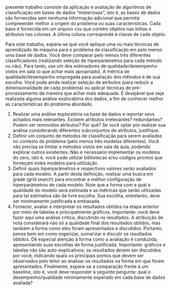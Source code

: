 ##

presente trabalho consiste da aplicação e avaliação de algoritmos de classificação em bases de dados
“misteriosas”, isto é, as bases de dados são fornecidas sem nenhuma informação adicional que permita
compreender melhor a origem do problema ou suas características. Cada base é fornecida em um arquivo csv
que contém objetos nas linhas e atributos nas colunas. A última coluna corresponde à classe de cada objeto.

Para este trabalho, espera-se que você aplique uma ou mais técnicas de aprendizado de máquina para o
problema de classificação em pelo menos uma base de dados. Você deve comparar pelo menos três diferentes
classificadores (realizando seleção de hiperparâmetros para cada método ou não). Para tanto, use um dos
estimadores de qualidade/desempenho vistos em sala (o que achar mais apropriado). A métrica de
qualidade/desempenho empregada para avaliação dos métodos é de sua escolha. Você pode ainda realizar
seleção de atributos (para reduzir a dimensionalidade de cada problema) ou aplicar técnicas de pré-
processamento da maneira que achar mais adequada. É desejável que seja realizada alguma análise
exploratória dos dados, a fim de conhecer melhor as características do problema abordado.

1. Realizar uma análise exploratória na base de dados e reportar seus achados mais relevantes. Existem
atributos irrelevantes? redundantes? Podem ser removidos atributos? Por quê? Se você optar por
realizar sua análise considerando diferentes subconjuntos de atributos, justifique.
2. Definir um conjunto de métodos de classificação para serem avaliados no contexto do problema
(pelo menos três modelos diferentes). Você não precisa se limitar a métodos vistos em sala de aula,
podendo explorar outros existentes. Não é necessário implementar os modelos do zero, isto é, você
pode utilizar bibliotecas e/ou códigos prontos que forneçam estes modelos para utilização.
3. Definir quais hiperparâmetros e respectivos valores serão avaliados para cada modelo. A partir desta
definição, realizar uma busca em grade (grid search) para encontrar a melhor configuração de
hiperparâmetros de cada modelo. Note que a forma com a qual a qualidade do modelo será estimada
e as métricas que serão utilizadas para tal estimativa são de livre escolha. Sua escolha, entretanto,
deve ser minimamente justificada e embasada.
4. Fornecer, avaliar e interpretar os resultados obtidos na etapa anterior por meio de tabelas e
principalmente gráficos. Importante: você deve fazer aqui uma análise crítica, discutindo os
resultados. A atribuição de nota considerará não só a qualidade final dos resultados obtidos, mas
também a forma como eles foram apresentados e discutidos. Portanto, pense bem em como
organizar, sumarizar e discutir os resultados obtidos. Dê especial atenção à forma como a avaliação é
conduzida, apresentando suas escolhas de forma justificada. Importante: gráficos e tabelas não são
auto-explicativos; os resultados devem ser discutidos por você, indicando quais os principais pontos
que devem ser observados pelo leitor ao analisar os resultados na forma em que foram apresentados.
Finalmente, espera-se a comparação frente à um baseline, isto é, você deve responder à seguinte
pergunta: qual o desempenho/qualidade minimamente esperado em cada base de dados avaliada?

